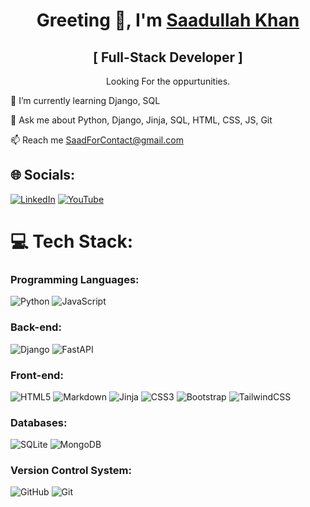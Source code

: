 <h1 align="center">Greeting 👋, I'm <a href="https://saadullahkhan3.github.io/" title="Portfolio" >Saadullah Khan</a></h1>
<h2 align="center">[ Full-Stack Developer ]</h2>

<p align="center">Looking For the oppurtunities.</p>

🌱 I’m currently learning Django, SQL

💬 Ask me about Python, Django, Jinja, SQL, HTML, CSS, JS, Git

📫 Reach me SaadForContact@gmail.com


## 🌐 Socials:
[![LinkedIn](https://img.shields.io/badge/LinkedIn-%230077B5?style=for-the-badge&logo=linkedin&logoColor=white)](https://linkedin.com/in/saadullahkhan3) [![YouTube](https://img.shields.io/badge/YouTube-%23FF0000?style=for-the-badge&logo=YouTube&logoColor=white)](https://youtube.com/@saadullahkhan3) 

# 💻 Tech Stack:
<h3>Programming Languages:</h3>

![Python](https://img.shields.io/badge/python-3670A0?style=for-the-badge&logo=python&logoColor=ffdd54) 
![JavaScript](https://img.shields.io/badge/javascript-%23323330.svg?style=for-the-badge&logo=javascript&logoColor=%23F7DF1E) 

<h3>Back-end:</h3>

![Django](https://img.shields.io/badge/django-%23092E20.svg?style=for-the-badge&logo=django&logoColor=white) 
![FastAPI](https://img.shields.io/badge/FastAPI-009485?style=for-the-badge&logo=fastapi&logoColor=white)

<!-- ![Flask](https://img.shields.io/badge/flask-%23000.svg?style=for-the-badge&logo=flask&logoColor=white) -->

<h3>Front-end:</h3>

![HTML5](https://img.shields.io/badge/html5-%23E34F26.svg?style=for-the-badge&logo=html5&logoColor=white) 
![Markdown](https://img.shields.io/badge/markdown-%23000000.svg?style=for-the-badge&logo=markdown&logoColor=white) 
![Jinja](https://img.shields.io/badge/jinja-white.svg?style=for-the-badge&logo=jinja&logoColor=black) 
![CSS3](https://img.shields.io/badge/css3-%231572B6.svg?style=for-the-badge&logo=css3&logoColor=white)
![Bootstrap](https://img.shields.io/badge/bootstrap-%238511FA.svg?style=for-the-badge&logo=bootstrap&logoColor=white) 
![TailwindCSS](https://img.shields.io/badge/tailwindcss-%2338B2AC.svg?style=for-the-badge&logo=tailwind-css&logoColor=white) 

<h3>Databases:</h3>

![SQLite](https://img.shields.io/badge/sqlite-%2307405e.svg?style=for-the-badge&logo=sqlite&logoColor=white) 
![MongoDB](https://img.shields.io/badge/MongoDB-%234ea94b.svg?style=for-the-badge&logo=mongodb&logoColor=white) 

<!-- <h3>Web Server:</h3>

![Nginx](https://img.shields.io/badge/nginx-%23009639.svg?style=for-the-badge&logo=nginx&logoColor=white)  -->

<h3>Version Control System:</h3>

![GitHub](https://img.shields.io/badge/github-%23121011.svg?style=for-the-badge&logo=github&logoColor=white) 
![Git](https://img.shields.io/badge/git-%23F05033.svg?style=for-the-badge&logo=git&logoColor=white)
